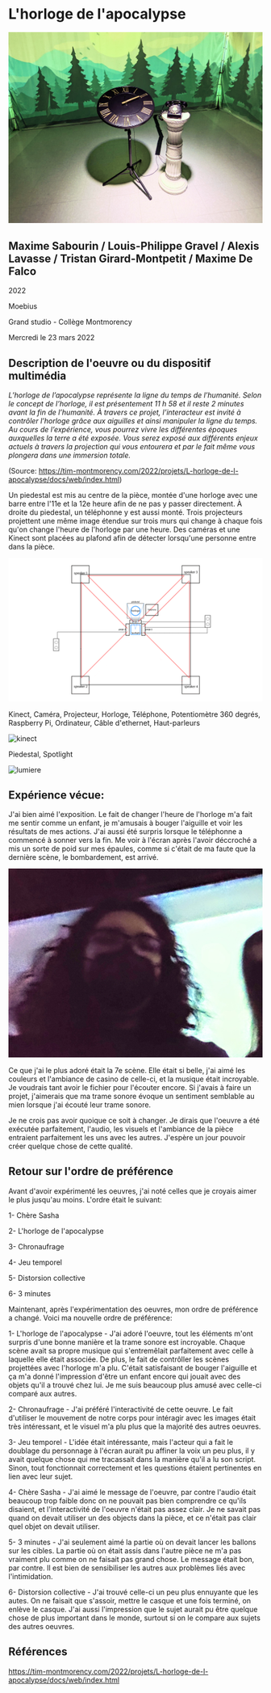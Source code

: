 # L'horloge de l'apocalypse

![ensemble](medias/photos/ensemble.png)

## Maxime Sabourin / Louis-Philippe Gravel / Alexis Lavasse / Tristan Girard-Montpetit / Maxime De Falco

2022

Moebius

Grand studio - Collège Montmorency

Mercredi le 23 mars 2022

## Description de l'oeuvre ou du dispositif multimédia
*L’horloge de l’apocalypse représente la ligne du temps de l’humanité. Selon le concept de l’horloge, il est présentement 11 h 58 et il reste 2 minutes avant la fin de l’humanité. À travers ce projet, l’interacteur est invité à contrôler l’horloge grâce aux aiguilles et ainsi manipuler la ligne du temps. Au cours de l’expérience, vous pourrez vivre les différentes époques auxquelles la terre a été exposée. Vous serez exposé aux différents enjeux actuels à travers la projection qui vous entourera et par le fait même vous plongera dans une immersion totale.*

(Source: https://tim-montmorency.com/2022/projets/L-horloge-de-l-apocalypse/docs/web/index.html)

Un piedestal est mis au centre de la pièce, montée d'une horloge avec une barre entre l'11e et la 12e heure afin de ne pas y passer directement. À droite du piedestal, un téléphonne y est aussi monté. Trois projecteurs projettent une même image étendue sur trois murs qui change à chaque fois qu'on change l'heure de l'horloge par une heure. Des caméras et une Kinect sont placées au plafond afin de détecter lorsqu'une personne entre dans la pièce.

![croquis](medias/croquis/croquis_horloge.png)

Kinect, Caméra, Projecteur, Horloge, Téléphone, Potentiomètre 360 degrés, Raspberry Pi, Ordinateur, Câble d'ethernet, Haut-parleurs

![kinect](medias/photos/kinect.png)

Piedestal, Spotlight

![lumiere](medias/photos/lumiere.png)

## Expérience vécue:
J'ai bien aimé l'exposition. Le fait de changer l'heure de l'horloge m'a fait me sentir comme un enfant, je m'amusais à bouger l'aiguille et voir les résultats de mes actions. J'ai aussi été surpris lorsque le téléphonne a commencé à sonner vers la fin. Me voir à l'écran après l'avoir déccroché a mis un sorte de poid sur mes épaules, comme si c'était de ma faute que la dernière scène, le bombardement, est arrivé. 

![selfie](medias/photos/selfie.png)

Ce que j'ai le plus adoré était la 7e scène. Elle était si belle, j'ai aimé les couleurs et l'ambiance de casino de celle-ci, et la musique était incroyable. Je voudrais tant avoir le fichier pour l'écouter encore. Si j'avais à faire un projet, j'aimerais que ma trame sonore évoque un sentiment semblable au mien lorsque j'ai écouté leur trame sonore.

Je ne crois pas avoir quoique ce soit à changer. Je dirais que l'oeuvre a été exécutée parfaitement, l'audio, les visuels et l'ambiance de la pièce entraient parfaitement les uns avec les autres. J'espère un jour pouvoir créer quelque chose de cette qualité.

## Retour sur l'ordre de préférence
Avant d'avoir expérimenté les oeuvres, j'ai noté celles que je croyais aimer le plus jusqu'au moins. L'ordre était le suivant: 

1- Chère Sasha

2- L'horloge de l'apocalypse

3- Chronaufrage 

4- Jeu temporel

5- Distorsion collective

6- 3 minutes

Maintenant, après l'expérimentation des oeuvres, mon ordre de préférence a changé. Voici ma nouvelle ordre de préférence:

1- L'horloge de l'apocalypse - J'ai adoré l'oeuvre, tout les éléments m'ont surpris d'une bonne manière et la trame sonore est incroyable. Chaque scène avait sa propre musique qui s'entremêlait parfaitement avec celle à laquelle elle était associée. De plus, le fait de contrôller les scènes projettées avec l'horloge m'a plu. C'était satisfaisant de bouger l'aiguille et ça m'a donné l'impression d'être un enfant encore qui jouait avec des objets qu'il a trouvé chez lui. Je me suis beaucoup plus amusé avec celle-ci comparé aux autres.

2- Chronaufrage - J'ai préféré l'interactivité de cette oeuvre. Le fait d'utiliser le mouvement de notre corps pour intéragir avec les images était très intéressant, et le visuel m'a plu plus que la majorité des autres oeuvres. 

3- Jeu temporel - L'idée était intéressante, mais l'acteur qui a fait le doublage du personnage à l'écran aurait pu affiner la voix un peu plus, il y avait quelque chose qui me tracassait dans la manière qu'il a lu son script. Sinon, tout fonctionnait correctement et les questions étaient pertinentes en lien avec leur sujet.

4- Chère Sasha - J'ai aimé le message de l'oeuvre, par contre l'audio était beaucoup trop faible donc on ne pouvait pas bien comprendre ce qu'ils disaient, et l'interactivité de l'oeuvre n'était pas assez clair. Je ne savait pas quand on devait utiliser un des objects dans la pièce, et ce n'était pas clair quel objet on devait utiliser.

5- 3 minutes - J'ai seulement aimé la partie où on devait lancer les ballons sur les cibles. La partie où on était assis dans l'autre pièce ne m'a pas vraiment plu comme on ne faisait pas grand chose. Le message était bon, par contre. Il est bien de sensibiliser les autres aux problèmes liés avec l'intimidation.

6- Distorsion collective - J'ai trouvé celle-ci un peu plus ennuyante que les autes. On ne faisait que s'assoir, mettre le casque et une fois terminé, on enlève le casque. J'ai aussi l'impression que le sujet aurait pu être quelque chose de plus important dans le monde, surtout si on le compare aux sujets des autres oeuvres.

## Références
https://tim-montmorency.com/2022/projets/L-horloge-de-l-apocalypse/docs/web/index.html
